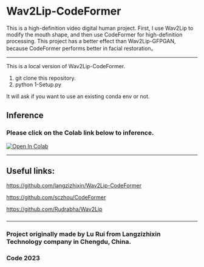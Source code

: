 # Wav2Lip-CodeFormer
This is a high-definition video digital human project.
First, I use Wav2Lip to modify the mouth shape, and then use CodeFormer for high-definition processing.
This project has a better effect than Wav2Lip-GFPGAN, because CodeFormer performs better in facial restoration。

***
This is a local version of Wav2Lip-CodeFormer.
1. git clone this repository.
2. python 1-Setup.py

It will ask if you want to use an existing conda env or not.


## Inference  
### Please click on the Colab link below to inference.

[![Open In Colab][colab-badge]][colab-notebook]

[colab-notebook]: <https://colab.research.google.com/github/langzizhixin/Wav2Lip-CodeFormer/blob/main/Wav2Lip-CodeFormer.ipynb>

[colab-badge]: <https://colab.research.google.com/assets/colab-badge.svg>

***


## Useful links:
https://github.com/langzizhixin/Wav2Lip-CodeFormer

https://github.com/sczhou/CodeFormer

https://github.com/Rudrabha/Wav2Lip

### 
### 

***

### Project originally made by Lu Rui from Langzizhixin Technology company in Chengdu, China.
###  Code 2023

